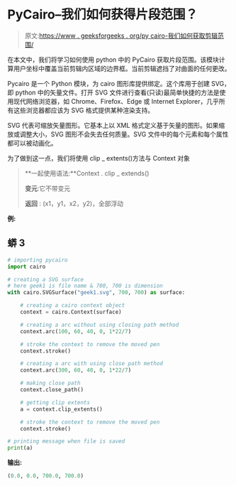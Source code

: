 # PyCairo–我们如何获得片段范围？

> 原文:[https://www . geeksforgeeks . org/py cairo-我们如何获取剪辑范围/](https://www.geeksforgeeks.org/pycairo-how-we-can-get-clip-extents/)

在本文中，我们将学习如何使用 python 中的 PyCairo 获取片段范围。该模块计算用户坐标中覆盖当前剪辑内区域的边界框。当前剪辑遮挡了对曲面的任何更改。

Pycairo 是一个 Python 模块，为 cairo 图形库提供绑定。这个库用于创建 SVG，即 python 中的矢量文件。打开 SVG 文件进行查看(只读)最简单快捷的方法是使用现代网络浏览器，如 Chrome、Firefox、Edge 或 Internet Explorer，几乎所有这些浏览器都应该为 SVG 格式提供某种渲染支持。

SVG 代表可缩放矢量图形。它基本上以 XML 格式定义基于矢量的图形。如果缩放或调整大小，SVG 图形不会失去任何质量。SVG 文件中的每个元素和每个属性都可以被动画化。

为了做到这一点，我们将使用 clip _ extents()方法与 Context 对象

> **一起使用语法:**Context . clip _ extends()
> 
> **变元**:它不带变元
> 
> **返回** : (x1，y1，x2，y2)，全部浮动

**例:**

## 蟒 3

```py
# importing pycairo
import cairo

# creating a SVG surface
# here geek1 is file name & 700, 700 is dimension
with cairo.SVGSurface("geek1.svg", 700, 700) as surface:

    # creating a cairo context object
    context = cairo.Context(surface)

    # creating a arc without using closing path method
    context.arc(100, 60, 40, 0, 1*22/7)

    # stroke the context to remove the moved pen
    context.stroke()

    # creating a arc with using close path method
    context.arc(300, 60, 40, 0, 1*22/7)

    # making close path
    context.close_path()

    # getting clip extents
    a = context.clip_extents()

    # stroke the context to remove the moved pen
    context.stroke()

# printing message when file is saved
print(a)
```

**输出:**

```py
(0.0, 0.0, 700.0, 700.0)
```